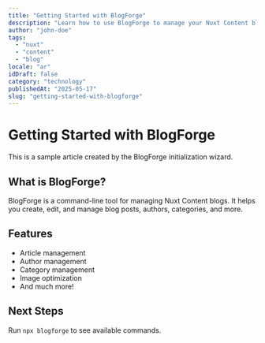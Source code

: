 ```yaml
---
title: "Getting Started with BlogForge"
description: "Learn how to use BlogForge to manage your Nuxt Content blog"
author: "john-doe"
tags:
  - "nuxt"
  - "content"
  - "blog"
locale: "ar"
idDraft: false
category: "technology"
publishedAt: "2025-05-17"
slug: "getting-started-with-blogforge"
---
```


# Getting Started with BlogForge

This is a sample article created by the BlogForge initialization wizard.

## What is BlogForge?

BlogForge is a command-line tool for managing Nuxt Content blogs. It helps you create,
edit, and manage blog posts, authors, categories, and more.

## Features

- Article management
- Author management
- Category management
- Image optimization
- And much more!

## Next Steps

Run `npx blogforge` to see available commands.
